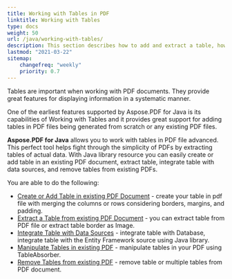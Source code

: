 ```yaml
---
title: Working with Tables in PDF 
linktitle: Working with Tables
type: docs
weight: 50
url: /java/working-with-tables/
description: This section describes how to add and extract a table, how to manipulate and integrate a table using the Java library.
lastmod: "2021-03-22"
sitemap:
    changefreq: "weekly"
    priority: 0.7
---
```


Tables are important when working with PDF documents. They provide great features for displaying information in a systematic manner.

One of the earliest features supported by Aspose.PDF for Java is its capabilities of Working with Tables and it provides great support for adding tables in PDF files being generated from scratch or any existing PDF files. 

**Aspose.PDF for Java** allows you to work with tables in PDF file advanced. This perfect tool helps fight through the simplicity of PDFs by extracting tables of actual data. With Java library resource you can easily create or add table in an existing PDF document, extract table, integrate table with data sources, and remove tables from existing PDFs.

You are able to do the following:

- [Create or Add Table in existing PDF Document](/pdf/java/add-table-in-existing-pdf-document/) - create your table in pdf file with merging the columns or rows сonsidering borders, margins, and padding.
- [Extract a Table from existing PDF Document](/pdf/java/extract-table-from-existing-pdf-document/) - you can extract table from PDF file or extract table border as Image.
- [Integrate Table with Data Sources](/pdf/java/integrate-table/) - integrate table with Database, integrate table with the Entity Framework source using Java library.
- [Manipulate Tables in existing PDF](/pdf/java/manipulate-tables-in-existing-pdf/) - manipulate tables in your PDF using TableAbsorber.
- [Remove Tables from existing PDF](/pdf/java/remove-tables-from-existing-pdf/) - remove table or multiple tables from PDF document.
